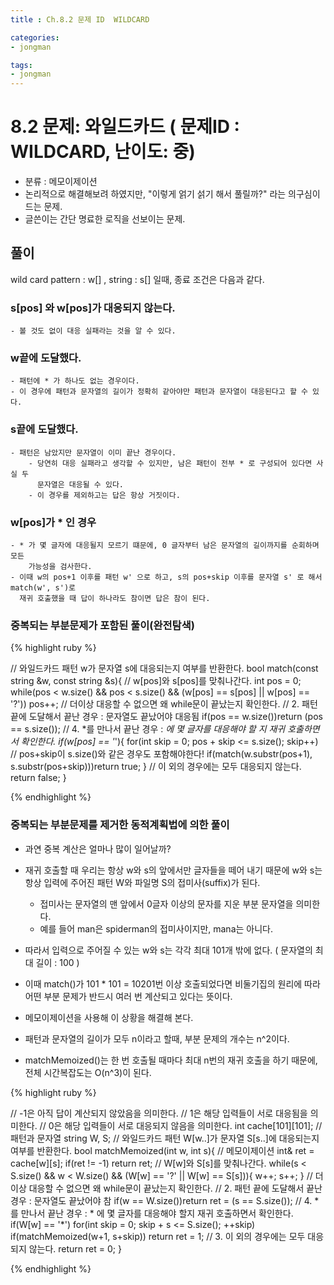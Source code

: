 ```yaml
---
title : Ch.8.2 문제 ID  WILDCARD

categories:
- jongman

tags:
- jongman
---
```


# 8.2 문제: 와일드카드 ( 문제ID : WILDCARD, 난이도: 중)
[algo]: <https://algospot.com/judge/problem/read/WILDCARD>

- 분류 : 메모이제이션
- 논리적으로 해결해보려 하였지만, "이렇게 얽기 섥기 해서 풀릴까?" 라는 의구심이 드는 문제.
- 글쓴이는 간단 명료한 로직을 선보이는 문제.

## 풀이
wild card pattern : w[] , string : s[] 일때,
종료 조건은 다음과 같다.
### s[pos] 와 w[pos]가 대응되지 않는다.
    - 볼 것도 없이 대응 실패라는 것을 알 수 있다.
### w끝에 도달했다.
    - 패턴에 * 가 하나도 없는 경우이다. 
    - 이 경우에 패턴과 문자열의 길이가 정확히 같아야만 패턴과 문자열이 대응된다고 할 수 있다.
### s끝에 도달했다.
    - 패턴은 남았지만 문자열이 이미 끝난 경우이다.
        - 당연히 대응 실패라고 생각할 수 있지만, 남은 패턴이 전부 * 로 구성되어 있다면 사실 두
          문자열은 대응될 수 있다. 
        - 이 경우를 제외하고는 답은 항상 거짓이다.
### w[pos]가 * 인 경우
    - * 가 몇 글자에 대응될지 모르기 떄문에, 0 글자부터 남은 문자열의 길이까지를 순회하며 모든
        가능성을 검사한다.
    - 이때 w의 pos+1 이후를 패턴 w' 으로 하고, s의 pos+skip 이후를 문자열 s' 로 해서 match(w', s')로
      재귀 호출했을 때 답이 하나라도 참이면 답은 참이 된다.

### 중복되는 부분문제가 포함된 풀이(완전탐색)

{% highlight ruby %}

// 와일드카드 패턴 w가 문자열 s에 대응되는지 여부를 반환한다.
bool match(const string &w, const string &s){
    // w[pos]와 s[pos]를 맞춰나간다.
    int pos = 0;
    while(pos < w.size() && pos < s.size() && (w[pos] == s[pos] || w[pos] == '?'))
        pos++;
    // 더이상 대응할 수 없으면 왜 while문이 끝났는지 확인한다.
    // 2. 패턴 끝에 도달해서 끝난 경우 : 문자열도 끝났어야 대응됨
    if(pos == w.size())return (pos == s.size());
    // 4. *를 만나서 끝난 경우 : *에 몇 글자를 대응해야 할 지 재귀 호출하면서 확인한다.
    if(w[pos] == '*'){
        for(int skip = 0; pos + skip <= s.size(); skip++) // pos+skip이 s.size()와 같은 경우도 포함해야한다!
            if(match(w.substr(pos+1), s.substr(pos+skip)))return true;
    }
    // 이 외의 경우에는 모두 대응되지 않는다.
    return false;
}

{% endhighlight %}

### 중복되는 부분문제를 제거한 동적계획법에 의한 풀이

- 과연 중복 계산은 얼마나 많이 일어날까?
- 재귀 호출할 때 우리는 항상 w와 s의 앞에서만 글자들을 떼어 내기 때문에 w와 s는 항상 입력에 주어진
  패턴 W와 파일명 S의 접미사(suffix)가 된다.
  - 접미사는 문자열의 맨 앞에서 0글자 이상의 문자를 지운 부분 문자열을 의미한다.
  - 예를 들어 man은 spiderman의 접미사이지만, mana는 아니다.
- 따라서 입력으로 주어질 수 있는 w와 s는 각각 최대 101개 밖에 없다. ( 문자열의 최대 길이 : 100 )
- 이때 match()가 101 * 101 = 10201번 이상 호출되었다면 비둘기집의 원리에 따라 어떤 부분 문제가
  반드시 여러 번 계산되고 있다는 뜻이다.
- 메모이제이션을 사용해 이 상황을 해결해 본다.

- 패턴과 문자열의 길이가 모두 n이라고 할때, 부분 문제의 개수는 n^2이다.
- matchMemoized()는 한 번 호출될 때마다 최대 n번의 재귀 호출을 하기 때문에, 전체 시간복잡도는
  O(n^3)이 된다.


{% highlight ruby %}

// -1은 아직 답이 계산되지 않았음을 의미한다.
// 1은 해당 입력들이 서로 대응됨을 의미한다.
// 0은 해당 입력들이 서로 대응되지 않음을 의미한다.
int cache[101][101];
// 패턴과 문자열
string W, S;
// 와일드카드 패턴 W[w..]가 문자열 S[s..]에 대응되는지 여부를 반환한다.
bool matchMemoized(int w, int s){
    // 메모이제이션
    int& ret = cache[w][s];
    if(ret != -1) return ret;
    // W[w]와 S[s]를 맞춰나간다.
    while(s < S.size() && w < W.size() && (W[w] == '?' || W[w] == S[s])){
        w++;
        s++;
    }
    // 더이상 대응할 수 없으면 왜 while문이 끝났는지 확인한다.
    // 2. 패턴 끝에 도달해서 끝난 경우 : 문자열도 끝났어야 참
    if(w == W.size())return ret = (s == S.size());
    // 4. * 를 만나서 끝난 경우 : * 에 몇 글자를 대응해야 할지 재귀 호출하면서 확인한다.
    if(W[w] == '*')
        for(int skip = 0; skip + s <= S.size(); ++skip)
            if(matchMemoized(w+1, s+skip))
                return ret = 1;
    // 3. 이 외의 경우에는 모두 대응되지 않는다.
    return ret = 0;
}

{% endhighlight %}

